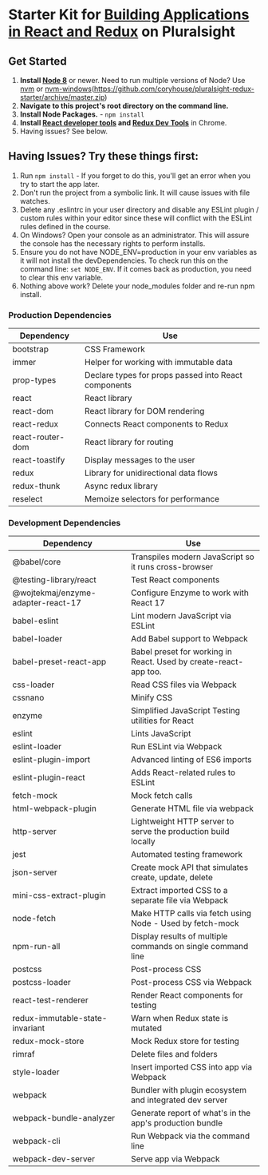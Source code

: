 # Starter Kit for [Building Applications in React and Redux](http://www.pluralsight.com/author/cory-house) on Pluralsight

## Get Started

1. **Install [Node 8](https://nodejs.org)** or newer. Need to run multiple versions of Node? Use [nvm](https://github.com/creationix/nvm) or [nvm-windows](https://github.com/coreybutler/nvm-windows)(https://github.com/coryhouse/pluralsight-redux-starter/archive/master.zip)
2. **Navigate to this project's root directory on the command line.**
3. **Install Node Packages.** - `npm install`
4. **Install [React developer tools](https://chrome.google.com/webstore/detail/react-developer-tools/fmkadmapgofadopljbjfkapdkoienihi?hl=en) and [Redux Dev Tools](https://chrome.google.com/webstore/detail/redux-devtools/lmhkpmbekcpmknklioeibfkpmmfibljd?hl=en)** in Chrome.
5. Having issues? See below.

## Having Issues? Try these things first:

1. Run `npm install` - If you forget to do this, you'll get an error when you try to start the app later.
2. Don't run the project from a symbolic link. It will cause issues with file watches.
3. Delete any .eslintrc in your user directory and disable any ESLint plugin / custom rules within your editor since these will conflict with the ESLint rules defined in the course.
4. On Windows? Open your console as an administrator. This will assure the console has the necessary rights to perform installs.
5. Ensure you do not have NODE_ENV=production in your env variables as it will not install the devDependencies. To check run this on the command line: `set NODE_ENV`. If it comes back as production, you need to clear this env variable.
6. Nothing above work? Delete your node_modules folder and re-run npm install.

### Production Dependencies

| **Dependency**   | **Use**                                              |
| ---------------- | ---------------------------------------------------- |
| bootstrap        | CSS Framework                                        |
| immer            | Helper for working with immutable data               |
| prop-types       | Declare types for props passed into React components |
| react            | React library                                        |
| react-dom        | React library for DOM rendering                      |
| react-redux      | Connects React components to Redux                   |
| react-router-dom | React library for routing                            |
| react-toastify   | Display messages to the user                         |
| redux            | Library for unidirectional data flows                |
| redux-thunk      | Async redux library                                  |
| reselect         | Memoize selectors for performance                    |

### Development Dependencies

| **Dependency**                     | **Use**                                                          |
| ---------------------------------- | ---------------------------------------------------------------- |
| @babel/core                        | Transpiles modern JavaScript so it runs cross-browser            |
| @testing-library/react             | Test React components                                            |
| @wojtekmaj/enzyme-adapter-react-17 | Configure Enzyme to work with React 17                           |
| babel-eslint                       | Lint modern JavaScript via ESLint                                |
| babel-loader                       | Add Babel support to Webpack                                     |
| babel-preset-react-app             | Babel preset for working in React. Used by create-react-app too. |
| css-loader                         | Read CSS files via Webpack                                       |
| cssnano                            | Minify CSS                                                       |
| enzyme                             | Simplified JavaScript Testing utilities for React                |
| eslint                             | Lints JavaScript                                                 |
| eslint-loader                      | Run ESLint via Webpack                                           |
| eslint-plugin-import               | Advanced linting of ES6 imports                                  |
| eslint-plugin-react                | Adds React-related rules to ESLint                               |
| fetch-mock                         | Mock fetch calls                                                 |
| html-webpack-plugin                | Generate HTML file via webpack                                   |
| http-server                        | Lightweight HTTP server to serve the production build locally    |
| jest                               | Automated testing framework                                      |
| json-server                        | Create mock API that simulates create, update, delete            |
| mini-css-extract-plugin            | Extract imported CSS to a separate file via Webpack              |
| node-fetch                         | Make HTTP calls via fetch using Node - Used by fetch-mock        |
| npm-run-all                        | Display results of multiple commands on single command line      |
| postcss                            | Post-process CSS                                                 |
| postcss-loader                     | Post-process CSS via Webpack                                     |
| react-test-renderer                | Render React components for testing                              |
| redux-immutable-state-invariant    | Warn when Redux state is mutated                                 |
| redux-mock-store                   | Mock Redux store for testing                                     |
| rimraf                             | Delete files and folders                                         |
| style-loader                       | Insert imported CSS into app via Webpack                         |
| webpack                            | Bundler with plugin ecosystem and integrated dev server          |
| webpack-bundle-analyzer            | Generate report of what's in the app's production bundle         |
| webpack-cli                        | Run Webpack via the command line                                 |
| webpack-dev-server                 | Serve app via Webpack                                            |
